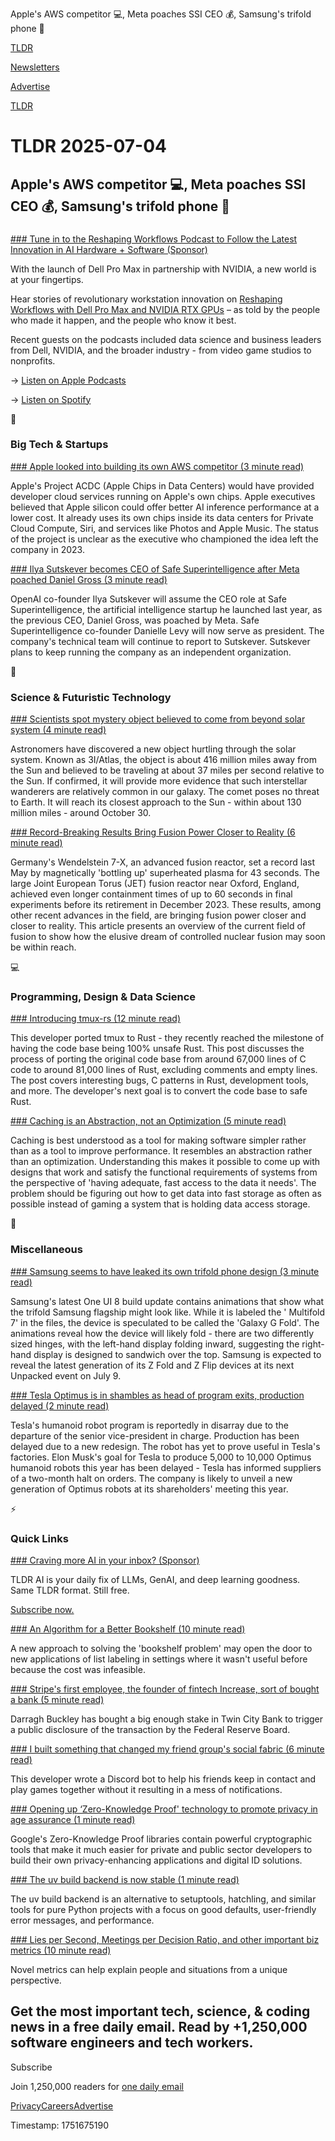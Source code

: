 Apple's AWS competitor 💻, Meta poaches SSI CEO 💰, Samsung's trifold phone 📱

[TLDR](/)

[Newsletters](/newsletters)

[Advertise](https://advertise.tldr.tech/)

[TLDR](/)

# TLDR 2025-07-04

## Apple's AWS competitor 💻, Meta poaches SSI CEO 💰, Samsung's trifold phone 📱

### 

[### Tune in to the Reshaping Workflows Podcast to Follow the Latest Innovation in AI Hardware + Software (Sponsor)](https://podcasts.apple.com/us/podcast/reshaping-workflows-with-dell-pro-max-and-nvidia-rtx/id1802645201)

With the launch of Dell Pro Max in partnership with NVIDIA, a new world is at your fingertips.

Hear stories of revolutionary workstation innovation on [Reshaping Workflows with Dell Pro Max and NVIDIA RTX GPUs](https://podcasts.apple.com/us/podcast/reshaping-workflows-with-dell-pro-max-and-nvidia-rtx/id1802645201) – as told by the people who made it happen, and the people who know it best.

Recent guests on the podcasts included data science and business leaders from Dell, NVIDIA, and the broader industry - from video game studios to nonprofits.

→ [Listen on Apple Podcasts](https://podcasts.apple.com/us/podcast/reshaping-workflows-with-dell-pro-max-and-nvidia-rtx/id1802645201)

→ [Listen on Spotify](https://open.spotify.com/show/2i6p2HeeM8XhtfjailO0cU?si=905f94305bb94cc9&nd=1&dlsi=3e17f2f7fcd14bab)

📱

### Big Tech & Startups

[### Apple looked into building its own AWS competitor (3 minute read)](https://9to5mac.com/2025/07/03/report-apple-looked-into-building-its-own-aws-competitor/?utm_source=tldrnewsletter)

Apple's Project ACDC (Apple Chips in Data Centers) would have provided developer cloud services running on Apple's own chips. Apple executives believed that Apple silicon could offer better AI inference performance at a lower cost. It already uses its own chips inside its data centers for Private Cloud Compute, Siri, and services like Photos and Apple Music. The status of the project is unclear as the executive who championed the idea left the company in 2023.

[### Ilya Sutskever becomes CEO of Safe Superintelligence after Meta poached Daniel Gross (3 minute read)](https://www.cnbc.com/2025/07/03/ilya-sutskever-is-ceo-of-safe-superintelligence-after-meta-hired-gross.html?utm_source=tldrnewsletter)

OpenAI co-founder Ilya Sutskever will assume the CEO role at Safe Superintelligence, the artificial intelligence startup he launched last year, as the previous CEO, Daniel Gross, was poached by Meta. Safe Superintelligence co-founder Danielle Levy will now serve as president. The company's technical team will continue to report to Sutskever. Sutskever plans to keep running the company as an independent organization.

🚀

### Science & Futuristic Technology

[### Scientists spot mystery object believed to come from beyond solar system (4 minute read)](https://www.theguardian.com/science/2025/jul/03/nasa-interstellar-comet-solar-system-a11pl3z-3i-atlas?utm_source=tldrnewsletter)

Astronomers have discovered a new object hurtling through the solar system. Known as 3I/Atlas, the object is about 416 million miles away from the Sun and believed to be traveling at about 37 miles per second relative to the Sun. If confirmed, it will provide more evidence that such interstellar wanderers are relatively common in our galaxy. The comet poses no threat to Earth. It will reach its closest approach to the Sun - within about 130 million miles - around October 30.

[### Record-Breaking Results Bring Fusion Power Closer to Reality (6 minute read)](https://www.scientificamerican.com/article/record-breaking-results-bring-fusion-power-closer-to-reality/?utm_source=tldrnewsletter)

Germany's Wendelstein 7-X, an advanced fusion reactor, set a record last May by magnetically 'bottling up' superheated plasma for 43 seconds. The large Joint European Torus (JET) fusion reactor near Oxford, England, achieved even longer containment times of up to 60 seconds in final experiments before its retirement in December 2023. These results, among other recent advances in the field, are bringing fusion power closer and closer to reality. This article presents an overview of the current field of fusion to show how the elusive dream of controlled nuclear fusion may soon be within reach.

💻

### Programming, Design & Data Science

[### Introducing tmux-rs (12 minute read)](https://richardscollin.github.io/tmux-rs/?utm_source=tldrnewsletter)

This developer ported tmux to Rust - they recently reached the milestone of having the code base being 100% unsafe Rust. This post discusses the process of porting the original code base from around 67,000 lines of C code to around 81,000 lines of Rust, excluding comments and empty lines. The post covers interesting bugs, C patterns in Rust, development tools, and more. The developer's next goal is to convert the code base to safe Rust.

[### Caching is an Abstraction, not an Optimization (5 minute read)](https://buttondown.com/jaffray/archive/caching-is-an-abstraction-not-an-optimization/?utm_source=tldrnewsletter)

Caching is best understood as a tool for making software simpler rather than as a tool to improve performance. It resembles an abstraction rather than an optimization. Understanding this makes it possible to come up with designs that work and satisfy the functional requirements of systems from the perspective of 'having adequate, fast access to the data it needs'. The problem should be figuring out how to get data into fast storage as often as possible instead of gaming a system that is holding data access storage.

🎁

### Miscellaneous

[### Samsung seems to have leaked its own trifold phone design (3 minute read)](https://www.theverge.com/news/697395/samsung-galaxy-trifold-foldable-leaks-one-ui-8?utm_source=tldrnewsletter)

Samsung's latest One UI 8 build update contains animations that show what the trifold Samsung flagship might look like. While it is labeled the ' Multifold 7' in the files, the device is speculated to be called the 'Galaxy G Fold'. The animations reveal how the device will likely fold - there are two differently sized hinges, with the left-hand display folding inward, suggesting the right-hand display is designed to sandwich over the top. Samsung is expected to reveal the latest generation of its Z Fold and Z Flip devices at its next Unpacked event on July 9.

[### Tesla Optimus is in shambles as head of program exits, production delayed (2 minute read)](https://electrek.co/2025/07/03/tesla-optimus-shambles-head-of-program-exits-production-delayed/?utm_source=tldrnewsletter)

Tesla's humanoid robot program is reportedly in disarray due to the departure of the senior vice-president in charge. Production has been delayed due to a new redesign. The robot has yet to prove useful in Tesla's factories. Elon Musk's goal for Tesla to produce 5,000 to 10,000 Optimus humanoid robots this year has been delayed - Tesla has informed suppliers of a two-month halt on orders. The company is likely to unveil a new generation of Optimus robots at its shareholders' meeting this year.

⚡

### Quick Links

[### Craving more AI in your inbox? (Sponsor)](https://tldr.tech/ai/?utm_source=tldr&amp;utm_medium=newsletter&amp;utm_campaign=quicklinks06272025)

TLDR AI is your daily fix of LLMs, GenAI, and deep learning goodness. Same TLDR format. Still free.

[Subscribe now.](https://tldr.tech/ai/?utm_source=tldr&utm_medium=newsletter&utm_campaign=quicklinks06272025)

[### An Algorithm for a Better Bookshelf (10 minute read)](https://cacm.acm.org/news/an-algorithm-for-a-better-bookshelf/?utm_source=tldrnewsletter)

A new approach to solving the 'bookshelf problem' may open the door to new applications of list labeling in settings where it wasn't useful before because the cost was infeasible.

[### Stripe's first employee, the founder of fintech Increase, sort of bought a bank (5 minute read)](https://techcrunch.com/2025/07/03/stripes-first-employee-the-founder-of-fintech-increase-sort-of-bought-a-bank/?utm_source=tldrnewsletter)

Darragh Buckley has bought a big enough stake in Twin City Bank to trigger a public disclosure of the transaction by the Federal Reserve Board.

[### I built something that changed my friend group's social fabric (6 minute read)](https://blog.danpetrolito.xyz/i-built-something-that-changed-my-friend-gro-social-fabric/?utm_source=tldrnewsletter)

This developer wrote a Discord bot to help his friends keep in contact and play games together without it resulting in a mess of notifications.

[### Opening up ‘Zero-Knowledge Proof' technology to promote privacy in age assurance (1 minute read)](https://blog.google/technology/safety-security/opening-up-zero-knowledge-proof-technology-to-promote-privacy-in-age-assurance/?utm_source=tldrnewsletter)

Google's Zero-Knowledge Proof libraries contain powerful cryptographic tools that make it much easier for private and public sector developers to build their own privacy-enhancing applications and digital ID solutions.

[### The uv build backend is now stable (1 minute read)](https://threadreaderapp.com/thread/1940583972607873226.html?utm_source=tldrnewsletter)

The uv build backend is an alternative to setuptools, hatchling, and similar tools for pure Python projects with a focus on good defaults, user-friendly error messages, and performance.

[### Lies per Second, Meetings per Decision Ratio, and other important biz metrics (10 minute read)](https://andrewchen.substack.com/p/lies-per-second-meetings-per-decision?utm_source=tldrnewsletter)

Novel metrics can help explain people and situations from a unique perspective.

## Get the most important tech, science, & coding news in a free daily email. Read by +1,250,000 software engineers and tech workers.

Subscribe

Join 1,250,000 readers for [one daily email](/api/latest/tech)

[Privacy](/privacy)[Careers](https://jobs.ashbyhq.com/tldr.tech)[Advertise](/tech/advertise)

Timestamp: 1751675190